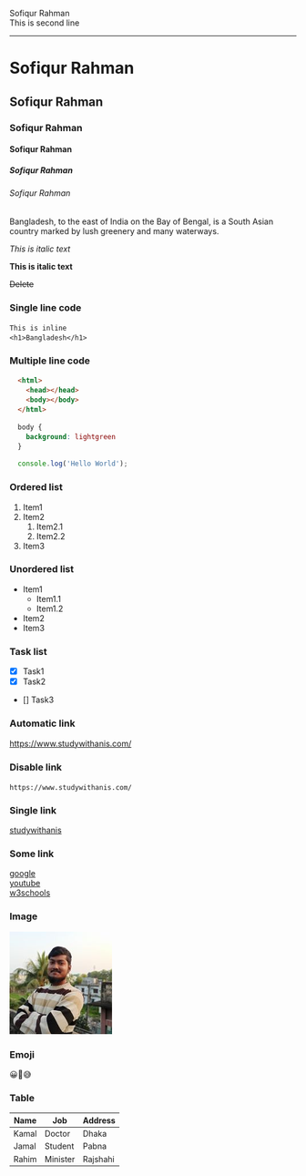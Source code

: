 <!-- markdown tutorial -->
Sofiqur Rahman <br>
This is second line <hr>
# Sofiqur Rahman
## Sofiqur Rahman
### Sofiqur Rahman
#### Sofiqur Rahman
##### Sofiqur Rahman
###### Sofiqur Rahman
<p>Bangladesh, to the east of India on the Bay of Bengal, is a South Asian country marked by lush greenery and many waterways. </p>

_This is italic text_  

__This is italic text__

~~Delete~~

### Single line code
`This is inline`  
`<h1>Bangladesh</h1>`

### Multiple line code
```html
  <html>
    <head></head>
    <body></body>
  </html>
```

```css
  body {
    background: lightgreen
  }
```

```js
  console.log('Hello World');
```

### Ordered list
1. Item1
2. Item2
    1. Item2.1
    2. Item2.2
3. Item3

### Unordered list
- Item1
  - Item1.1
  - Item1.2
- Item2
- Item3

### Task list
- [x] Task1
- [x] Task2
- [] Task3

### Automatic link
https://www.studywithanis.com/

### Disable link
`https://www.studywithanis.com/`

### Single link
[studywithanis](https://www.studywithanis.com/)

### Some link
[google][webSiteLink]  
[youtube][webSiteLink]  
[w3schools][webSiteLink]

<!-- All link -->
[webSiteLink]: https://www.google.com/
[webSiteLink]: https://www.youtube.com/
[webSiteLink]: https://www.w3schools.com/

### Image
![profile](me.jpg "me")  
### Emoji 
😀🙂😅

### Table
| Name | Job | Address |
| ---   | --- | --- |
| Kamal | Doctor | Dhaka |
| Jamal | Student | Pabna |
| Rahim | Minister | Rajshahi |
